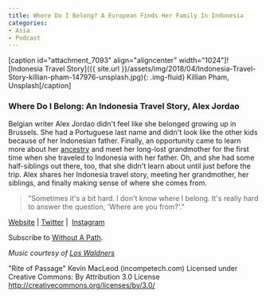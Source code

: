 ```yaml
---
title: Where Do I Belong? A European Finds Her Family In Indonesia
categories:
- Asia
- Podcast
---
```


[caption id="attachment_7093" align="aligncenter" width="1024"]![Indonesia Travel Story]({{ site.url }}/assets/img/2018/04/Indonesia-Travel-Story-killian-pham-147976-unsplash.jpg){: .img-fluid} Killian Pham, Unsplash[/caption]

### Where Do I Belong: An Indonesia Travel Story, Alex Jordao

Belgian writer Alex Jordao didn't feel like she belonged growing up in Brussels. She had a Portuguese last name and didn't look like the other kids because of her Indonesian father. Finally, an opportunity came to learn more about her [ancestry](https://withoutapath.com/23andme-dna-testing-review/) and meet her long-lost grandmother for the first time when she traveled to Indonesia with her father. Oh, and she had some half-siblings out there, too, that she didn't learn about until just before the trip. Alex shares her Indonesia travel story, meeting her grandmother, her siblings, and finally making sense of where she comes from.

<blockquote>"Sometimes it's a bit hard. I don't know where I belong. It's really hard to answer the question, 'Where are you from?'."</blockquote>

[Website](https://olamelama.com/) | [Twitter](https://twitter.com/Olamelama) |  [Instagram](https://www.instagram.com/Olamelama/)

Subscribe to [Without A Path](https://itunes.apple.com/us/podcast/without-a-path/id1037475413?l=es&mt=2).

_Music courtesy of [Los Waldners](https://www.facebook.com/los.waldners)_

"Rite of Passage" Kevin MacLeod (incompetech.com)
Licensed under Creative Commons: By Attribution 3.0 License
http://creativecommons.org/licenses/by/3.0/
